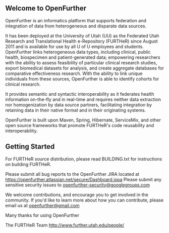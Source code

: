 Welcome to OpenFurther
----------------------

OpenFurther is an informatics platform that supports federation and integration 
of data from heterogeneous and disparate data sources. 

It has been deployed at the University of Utah (UU) as the Federated Utah Research and 
Translational Health e-Repository (FURTHeR) since August 2011 and is available for use 
by all U of U employees and students. OpenFurther links heterogeneous data types, 
including clinical, public health, biospecimen and patient-generated data; empowering 
researchers with the ability to assess feasibility of particular clinical 
research studies, export biomedical datasets for analysis, and create aggregate databases 
for comparative effectiveness research. With the ability to link unique individuals 
from these sources, OpenFurther is able to identify cohorts for clinical research. 

It provides semantic and syntactic interoperability as it federates health information 
on-the-fly and in real-time and requires neither data extraction nor homogenization by 
data source partners, facilitating integration by retaining data in their native 
format and in their originating systems.

OpenFurther is built upon Maven, Spring, Hibernate, ServiceMix, and other open source 
frameworks that promote FURTHeR's code reusability and interoperability.

Getting Started
---------------
For FURTHeR source distribution, please read 
BUILDING.txt for instructions on building FURTHeR. 

Please submit all bug reports to the OpenFurther JIRA located at https://openfurther.atlassian.net/secure/Dashboard.jspa
Please submit any sensitive security issues to openfurther-security@googlegroups.com

We welcome contributions, and encourage you to get involved in the community. 
If you'd like to learn more about how you can 
contribute, please email us at openfurther@gmail.com

Many thanks for using OpenFurther

The FURTHeR Team
http://www.further.utah.edu/people/
